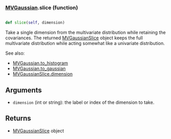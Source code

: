 ### [MVGaussian](MVGaussian.md).slice (function)


```py

def slice(self, dimension)

```



Take a single dimension from the multivariate distribution while
retaining the covariances.  The returned [MVGaussianSlice](MVGaussianSlice.md) object
keeps the full multivariate distribution while acting somewhat
like a univariate distribution.

See also:
* [MVGaussian.to_histogram](MVGaussian.to_histogram.md)
* [MVGaussian.to_gaussian](MVGaussian.to_gaussian.md)
* [MVGaussianSlice.dimension](MVGaussianSlice.dimension.md)

Arguments
----------
* `dimension` (int or string): the label or index of the dimension to
    take.

Returns
------------
* [MVGaussianSlice](MVGaussianSlice.md) object

